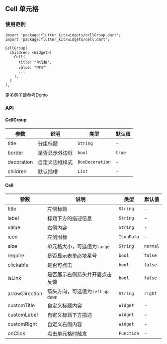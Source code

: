 ## Cell 单元格

### 使用范例

```
import 'package:flutter_kit/widgets/cellGroup.dart';
import 'package:flutter_kit/widgets/cell.dart';

CellGroup(
  children: <Widget>[
    Cell(
      title: "单元格",
      value: "内容"
      ...
    ),
  ]
),
```

更多例子请参考[Demo](../lib/routes/demoCell.dart)

### API

#### CellGroup

| 参数  | 说明  | 类型  | 默认值  |
| ------------ | ------------ | ------------ | ------------ |
| title | 分组标题 | `String` | - |
| border | 是否显示外边框 | `bool` | `true` |
| decoration | 自定义边框样式 | `BoxDecoration` | - |
| children | 默认插槽 | `List` | - |

#### Cell

| 参数  | 说明  | 类型  | 默认值  |
| ------------ | ------------ | ------------ | ------------ |
| title | 左侧标题 | `String` | - |
| label | 标题下方的描述信息 | `String` | - |
| value | 右侧内容 | `String` | - |
| icon | 左侧图标 | `IconData` | - |
| size | 单元格大小，可选值为`large` | `String` | `normal` |
| require | 是否显示表单必填星号 | `bool` | `false` |
| clickable | 是否可点击 | `bool` | `false` |
| isLink | 是否展示右侧箭头并开启点击反馈 | `bool` | `false` |
| arrowDirection | 箭头方向，可选值为`left` `up` `down` | `String` | `right` |
| customTitle | 自定义标题内容 | `Widget` | - |
| customLabel | 自定义标题下方描述 | `Widget` | - |
| customRight | 自定义右侧内容 | `Widget` | - |
| onClick | 点击单元格时触发 | `Function` | - |
